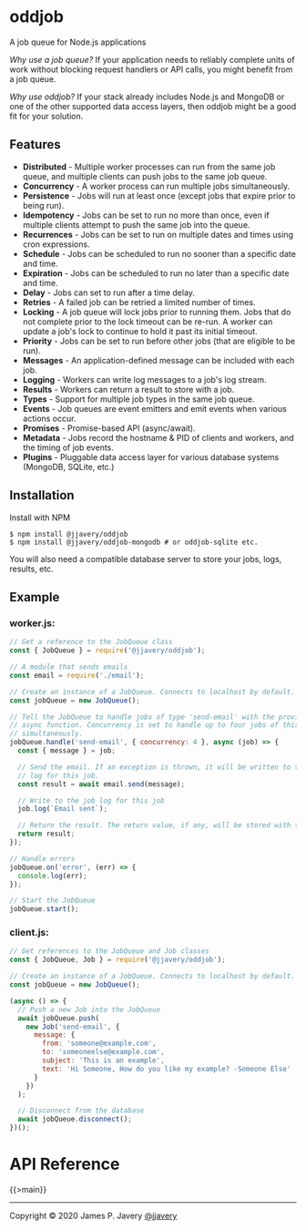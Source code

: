 # oddjob

A job queue for Node.js applications

_Why use a job queue?_ If your application needs to reliably complete units of work without blocking request handlers or API calls, you might benefit from a job queue.

_Why use oddjob?_ If your stack already includes Node.js and MongoDB or one of the other supported data access layers, then oddjob might be a good fit for your solution.

## Features

- **Distributed** - Multiple worker processes can run from the same job queue, and multiple clients can push jobs to the same job queue.
- **Concurrency** - A worker process can run multiple jobs simultaneously.
- **Persistence** - Jobs will run at least once (except jobs that expire prior to being run).
- **Idempotency** - Jobs can be set to run no more than once, even if multiple clients attempt to push the same job into the queue.
- **Recurrences** - Jobs can be set to run on multiple dates and times using cron expressions.
- **Schedule** - Jobs can be scheduled to run no sooner than a specific date and time.
- **Expiration** - Jobs can be scheduled to run no later than a specific date and time.
- **Delay** - Jobs can set to run after a time delay.
- **Retries** - A failed job can be retried a limited number of times.
- **Locking** - A job queue will lock jobs prior to running them. Jobs that do not complete prior to the lock timeout can be re-run. A worker can update a job's lock to continue to hold it past its initial timeout.
- **Priority** - Jobs can be set to run before other jobs (that are eligible to be run).
- **Messages** - An application-defined message can be included with each job.
- **Logging** - Workers can write log messages to a job's log stream.
- **Results** - Workers can return a result to store with a job.
- **Types** - Support for multiple job types in the same job queue.
- **Events** - Job queues are event emitters and emit events when various actions occur.
- **Promises** - Promise-based API (async/await).
- **Metadata** - Jobs record the hostname &amp; PID of clients and workers, and the timing of job events.
- **Plugins** - Pluggable data access layer for various database systems (MongoDB, SQLite, etc.)

## Installation

Install with NPM

```shell
$ npm install @jjavery/oddjob
$ npm install @jjavery/oddjob-mongodb # or oddjob-sqlite etc.
```

You will also need a compatible database server to store your jobs, logs, results, etc.

## Example

### worker.js:

```javascript
// Get a reference to the JobQueue class
const { JobQueue } = require('@jjavery/oddjob');

// A module that sends emails
const email = require('./email');

// Create an instance of a JobQueue. Connects to localhost by default.
const jobQueue = new JobQueue();

// Tell the JobQueue to handle jobs of type 'send-email' with the provided
// async function. Concurrency is set to handle up to four jobs of this type
// simultaneously.
jobQueue.handle('send-email', { concurrency: 4 }, async (job) => {
  const { message } = job;

  // Send the email. If an exception is thrown, it will be written to the job
  // log for this job.
  const result = await email.send(message);

  // Write to the job log for this job
  job.log(`Email sent`);

  // Return the result. The return value, if any, will be stored with the job.
  return result;
});

// Handle errors
jobQueue.on('error', (err) => {
  console.log(err);
});

// Start the JobQueue
jobQueue.start();
```

### client.js:

```javascript
// Get references to the JobQueue and Job classes
const { JobQueue, Job } = require('@jjavery/oddjob');

// Create an instance of a JobQueue. Connects to localhost by default.
const jobQueue = new JobQueue();

(async () => {
  // Push a new Job into the JobQueue
  await jobQueue.push(
    new Job('send-email', {
      message: {
        from: 'someone@example.com',
        to: 'someoneelse@example.com',
        subject: 'This is an example',
        text: 'Hi Someone, How do you like my example? -Someone Else'
      }
    })
  );

  // Disconnect from the database
  await jobQueue.disconnect();
})();
```

# API Reference

{{>main}}

---

Copyright &copy; 2020 James P. Javery [@jjavery](https://github.com/jjavery)
